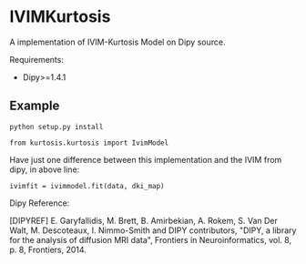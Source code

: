 # IVIMKurtosis

A implementation of IVIM-Kurtosis Model on Dipy source.

Requirements:
- Dipy>=1.4.1


## Example 

    python setup.py install
    
    from kurtosis.kurtosis import IvimModel

Have just one difference between this implementation and the IVIM from dipy, in above line: 

    ivimfit = ivimmodel.fit(data, dki_map)


Dipy Reference:

[DIPYREF] E. Garyfallidis, M. Brett, B. Amirbekian, A. Rokem,
    S. Van Der Walt, M. Descoteaux, I. Nimmo-Smith and DIPY contributors,
    "DIPY, a library for the analysis of diffusion MRI data",
    Frontiers in Neuroinformatics, vol. 8, p. 8, Frontiers, 2014.

